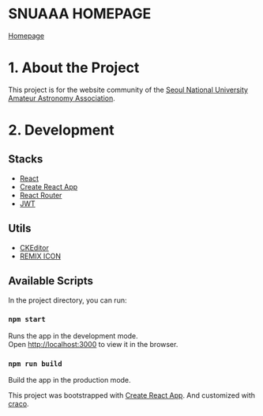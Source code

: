 SNUAAA HOMEPAGE
==========================
[Homepage](https://community.snuaaa.net/)

# 1. About the Project

This project is for the website community of the [Seoul National University Amateur Astronomy Association](https://www.snuaaa.net/).


# 2. Development

## Stacks
* [React](https://reactjs.org/)
* [Create React App](https://github.com/facebook/create-react-app)
* [React Router](https://reactrouter.com/)
* [JWT](https://jwt.io/)

## Utils
* [CKEditor](https://ckeditor.com/)
* [REMIX ICON](https://remixicon.com/)

## Available Scripts

In the project directory, you can run:

### `npm start`

Runs the app in the development mode.\
Open [http://localhost:3000](http://localhost:3000) to view it in the browser.

### `npm run build`

Build the app in the production mode.


This project was bootstrapped with [Create React App](https://github.com/facebookincubator/create-react-app).
And customized with [craco](https://www.npmjs.com/package/@craco/craco).
